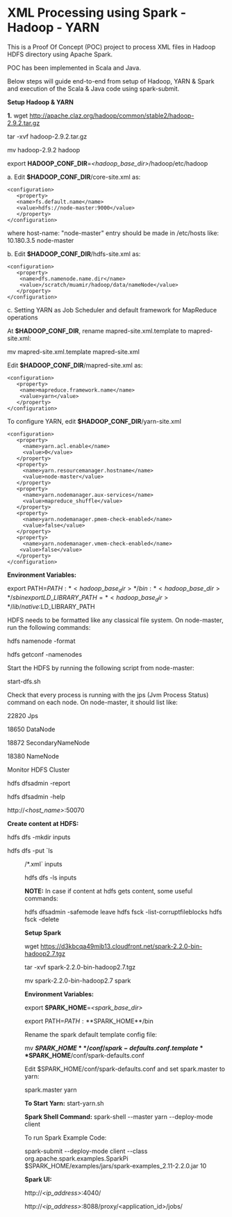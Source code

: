 # XML Processing using Spark - Hadoop - YARN

This is a Proof Of Concept (POC) project to process XML files in Hadoop HDFS directory using Apache Spark.

POC has been implemented in Scala and Java.

Below steps will guide end-to-end from setup of Hadoop, YARN & Spark and execution of the Scala & Java code using spark-submit.

**Setup Hadoop & YARN**

**1.** wget http://apache.claz.org/hadoop/common/stable2/hadoop-2.9.2.tar.gz 

tar -xvf hadoop-2.9.2.tar.gz

mv hadoop-2.9.2 hadoop

export **HADOOP\_CONF_DIR**=*<hadoop\_base_dir>*/hadoop/etc/hadoop

a. Edit **$HADOOP\_CONF_DIR**/core-site.xml as:

    <configuration>
       <property>
       <name>fs.default.name</name>
       <value>hdfs://node-master:9000</value>   
       </property>
    </configuration>

 where host-name: "node-master" entry should be made in /etc/hosts like:
10.180.3.5  node-master

 b. Edit **$HADOOP\_CONF_DIR**/hdfs-site.xml as:

    <configuration>
       <property>
        <name>dfs.namenode.name.dir</name>
        <value>/scratch/muamir/hadoop/data/nameNode</value>
       </property>
    </configuration>

 c. Setting YARN as Job Scheduler and default framework for MapReduce operations

  At **$HADOOP\_CONF_DIR**, rename mapred-site.xml.template to mapred-site.xml:

  mv mapred-site.xml.template mapred-site.xml

  Edit **$HADOOP\_CONF_DIR**/mapred-site.xml as:

    <configuration>
       <property>
        <name>mapreduce.framework.name</name>
        <value>yarn</value>
       </property>
    </configuration>

  To configure YARN, edit **$HADOOP\_CONF_DIR**/yarn-site.xml

    <configuration>
       <property>
         <name>yarn.acl.enable</name>
         <value>0</value>
       </property>
       <property>
         <name>yarn.resourcemanager.hostname</name>
         <value>node-master</value>
       </property>
       <property>
         <name>yarn.nodemanager.aux-services</name>
         <value>mapreduce_shuffle</value>
       </property>
       <property>
         <name>yarn.nodemanager.pmem-check-enabled</name>
         <value>false</value>
       </property>
       <property>
         <name>yarn.nodemanager.vmem-check-enabled</name>
        <value>false</value>
       </property>
    </configuration>


  **Environment Variables:**

  export PATH=$PATH:*<hadoop\_base_dir>*/bin:*<hadoop\_base\_dir>*/sbin
export LD\_LIBRARY\_PATH=*<hadoop\_base_dir>*/lib/native:$LD\_LIBRARY\_PATH
    
  HDFS needs to be formatted like any classical file system. On node-master, run the following commands:

  hdfs namenode -format

  hdfs getconf -namenodes

  Start the HDFS by running the following script from node-master:

  start-dfs.sh

  Check that every process is running with the jps (Jvm Process Status) command on each node. On node-master, it should list like:

  22820 Jps

  18650 DataNode

  18872 SecondaryNameNode

  18380 NameNode

  Monitor HDFS Cluster

  hdfs dfsadmin -report

  hdfs dfsadmin -help


  http://*<host\_name>*:50070

  **Create content at HDFS:**

  hdfs dfs -mkdir inputs

  hdfs dfs -put \`ls <dir>/*.xml\` inputs

  hdfs dfs -ls inputs

**NOTE:**
In case if content at hdfs gets content, some useful commands:

  hdfs dfsadmin -safemode leave
  hdfs fsck -list-corruptfileblocks
  hdfs fsck -delete


**Setup Spark**

wget https://d3kbcqa49mib13.cloudfront.net/spark-2.2.0-bin-hadoop2.7.tgz

tar -xvf spark-2.2.0-bin-hadoop2.7.tgz

mv spark-2.2.0-bin-hadoop2.7 spark

**Environment Variables:**

export **SPARK_HOME**=*<spark\_base\_dir>*

export PATH=$PATH:**$SPARK_HOME**/bin

Rename the spark default template config file:

mv **$SPARK\_HOME**/conf/spark-defaults.conf.template **$SPARK_HOME**/conf/spark-defaults.conf

Edit $SPARK_HOME/conf/spark-defaults.conf and set spark.master to yarn:

spark.master    yarn

**To Start Yarn:** start-yarn.sh

**Spark Shell Command:**
spark-shell --master yarn --deploy-mode client

To run Spark Example Code:

spark-submit --deploy-mode client \--class org.apache.spark.examples.SparkPi $SPARK\_HOME/examples/jars/spark-examples_2.11-2.2.0.jar 10
 
**Spark UI:**

http://*<ip_address>*:4040/

http://*<ip_address>*:8088/proxy/<application\_id>/jobs/
